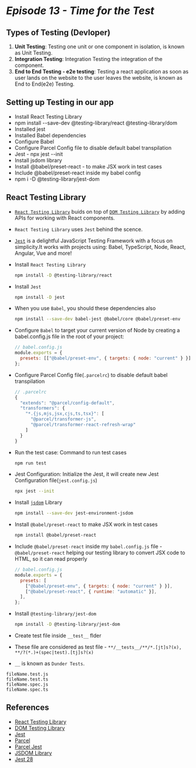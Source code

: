 # _Episode 13 - Time for the Test_

## Types of Testing (Devloper)

1. **Unit Testing**: Testing one unit or one component in isolation, is known as Unit Testing.
2. **Integration Testing**: Integration Testing the integration of the component.
3. **End to End Testing - e2e testing**: Testing a react application as soon as user lands on the website to the user leaves the website, is known as End to End(e2e) Testing.

## Setting up Testing in our app

- Install React Testing Library
- npm install --save-dev @testing-library/react @testing-library/dom
- Installed jest
- Installed Babel dependencies
- Configure Babel
- Configure Parcel Config file to disable default babel transpilation
- Jest - npx jest --init
- Install jsdom library
- Install @babel/preset-react - to make JSX work in test cases
- Include @babel/preset-react inside my babel config
- npm i -D @testing-library/jest-dom

## React Testing Library

- [`React Testing Library`](https://testing-library.com/docs/react-testing-library/intro/) buids on top of [`DOM Testing Library`](https://testing-library.com/docs/dom-testing-library/intro) by adding APIs for working with React components.
- `React Testing Library` uses `Jest` behind the scence.
- [`Jest`](https://jestjs.io/) is a delightful JavaScript Testing Framework with a focus on simplicity.It works with projects using: Babel, TypeScript, Node, React, Angular, Vue and more!

- Install `React Testing Library`

  ```sh
  npm install -D @testing-library/react
  ```

- Install `Jest`

  ```sh
  npm install -D jest
  ```

- When you use `Babel`, you should these dependencies also

  ```sh
  npm install --save-dev babel-jest @babel/core @babel/preset-env
  ```

- Configure `Babel` to target your current version of Node by creating a babel.config.js file in the root of your project:

  ```js
  // babel.config.js
  module.exports = {
    presets: [["@babel/preset-env", { targets: { node: "current" } }]],
  };
  ```

- Configure Parcel Config file(`.parcelrc`) to disable default babel transpilation

  ```js
  // .parcelrc
  {
    "extends": "@parcel/config-default",
    "transformers": {
      "*.{js,mjs,jsx,cjs,ts,tsx}": [
        "@parcel/transformer-js",
        "@parcel/transformer-react-refresh-wrap"
      ]
    }
  }
  ```

- Run the test case: Command to run test cases

  ```sh
  npm run test
  ```

- Jest Configuration: Initialize the Jest, it will create new Jest Configuration file(`jest.config.js`)
  ```sh
  npx jest --init
  ```
- Install [`jsdom`](https://testing-library.com/docs/react-testing-library/setup) Library

  ```sh
  npm install --save-dev jest-environment-jsdom
  ```

- Install `@babel/preset-react` to make JSX work in test cases
  ```sh
  npm install @babel/preset-react
  ```
- Include `@babel/preset-react` inside my `babel.config.js` file - `@babel/preset-react` helping our testing library to convert JSX code to HTML, so it can read properly

  ```js
  // babel.config.js
  module.exports = {
    presets: [
      ["@babel/preset-env", { targets: { node: "current" } }],
      ["@babel/preset-react", { runtime: "automatic" }],
    ],
  };
  ```

- Install `@testing-library/jest-dom`

  ```sh
  npm install -D @testing-library/jest-dom
  ```

- Create test file inside `__test__` flder
- These file are considered as test file - `**/__tests__/**/*.[jt]s?(x), **/?(*.)+(spec|test).[tj]s?(x)`

- `__` is known as `Dunder Tests`.

```
fileName.test.js
fileName.test.ts
fileName.spec.js
fileName.spec.ts
```

## References

- [React Testing Library](https://testing-library.com/docs/react-testing-library/intro/)
- [DOM Testing Library](https://testing-library.com/docs/dom-testing-library/intro)
- [Jest](https://jestjs.io/)
- [Parcel](https://parceljs.org/docs/)
- [Parcel Jest](https://parceljs.org/languages/javascript/#babel)
- [JSDOM Library](https://www.npmjs.com/package/jsdom)
- [Jest 28](https://testing-library.com/docs/react-testing-library/setup)
